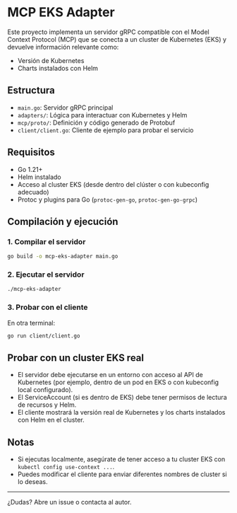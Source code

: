 # MCP EKS Adapter

Este proyecto implementa un servidor gRPC compatible con el Model Context Protocol (MCP) que se conecta a un cluster de Kubernetes (EKS) y devuelve información relevante como:

- Versión de Kubernetes
- Charts instalados con Helm

## Estructura

- `main.go`: Servidor gRPC principal
- `adapters/`: Lógica para interactuar con Kubernetes y Helm
- `mcp/proto/`: Definición y código generado de Protobuf
- `client/client.go`: Cliente de ejemplo para probar el servicio

## Requisitos

- Go 1.21+
- Helm instalado
- Acceso al cluster EKS (desde dentro del clúster o con kubeconfig adecuado)
- Protoc y plugins para Go (`protoc-gen-go`, `protoc-gen-go-grpc`)

## Compilación y ejecución

### 1. Compilar el servidor

```sh
go build -o mcp-eks-adapter main.go
```

### 2. Ejecutar el servidor

```sh
./mcp-eks-adapter
```

### 3. Probar con el cliente

En otra terminal:

```sh
go run client/client.go
```

## Probar con un cluster EKS real

- El servidor debe ejecutarse en un entorno con acceso al API de Kubernetes (por ejemplo, dentro de un pod en EKS o con kubeconfig local configurado).
- El ServiceAccount (si es dentro de EKS) debe tener permisos de lectura de recursos y Helm.
- El cliente mostrará la versión real de Kubernetes y los charts instalados con Helm en el cluster.

## Notas

- Si ejecutas localmente, asegúrate de tener acceso a tu cluster EKS con `kubectl config use-context ...`.
- Puedes modificar el cliente para enviar diferentes nombres de cluster si lo deseas.

---

¿Dudas? Abre un issue o contacta al autor.
